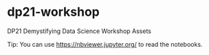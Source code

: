 # dp21-workshop
DP21 Demystifying Data Science Workshop Assets

Tip: You can use https://nbviewer.jupyter.org/ to read the notebooks.
